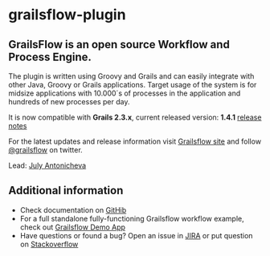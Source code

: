 grailsflow-plugin
======================

## GrailsFlow is an open source Workflow and Process Engine.

The plugin is written using Groovy and Grails and can easily integrate with other Java, Groovy or Grails applications. Target usage of the system is for midsize applications with 10.000´s of processes in the application and hundreds of new processes per day.

It is now compatible with **Grails 2.3.x**, current released version: **1.4.1** [release notes](http://jira.jcatalog.com/secure/IssueNavigator.jspa?reset=true&jqlQuery=project+%3D+GFW+AND+fixVersion+%3D+%221.4.1%22)

For the latest updates and release information visit [Grailsflow site](http://grailsflow.org) and follow [@grailsflow](https://twitter.com/grailsflow) on twitter.

Lead: [July Antonicheva](https://github.com/julyantonicheva)

## Additional information

* Check documentation on [GitHib](http://jcatalog.github.io/grailsflow-core-plugin/)
* For a full standalone fully-functioning Grailsflow workflow example, check out [Grailsflow Demo App](https://github.com/jCatalog/grailsflow-app)
* Have questions or found a bug? Open an issue in [JIRA](http://jira.jcatalog.com/browse/GFW) or put question on [Stackoverflow](http://stackoverflow.com/tags/grailsflow)
